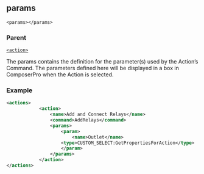 ## params

`<params></params>`


### Parent

[`<action>`][1]


The params contains the definition for the parameter(s) used by the Action’s Command. The parameters defined here will be displayed in a box in ComposerPro when the Action is selected.

### Example

```xml
<actions>
			<action>
				<name>Add and Connect Relays</name>
				<command>AddRelays</command>
				<params>
					<param>
						<name>Outlet</name>
					<type>CUSTOM_SELECT:GetPropertiesForAction</type>
					</param>
				</params>
			</action>
</actions>
```





[1]:	https://snap-one.github.io/docs-driverworks-xml/#actions-xml-action